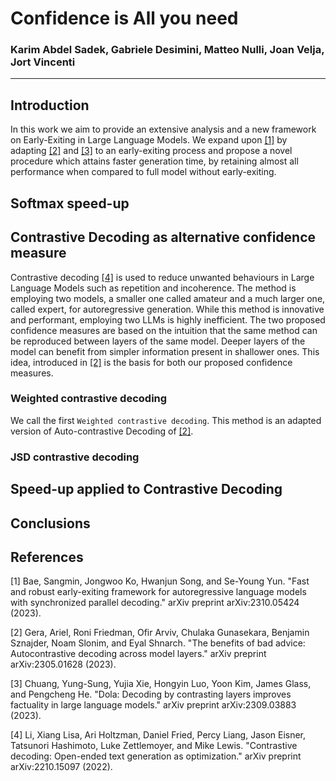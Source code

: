 # Confidence is All you need 

### Karim Abdel Sadek, Gabriele Desimini, Matteo Nulli, Joan Velja, Jort Vincenti
---

## Introduction

In this work we aim to provide an extensive analysis and a new framework on Early-Exiting in Large Language Models. We expand upon [[1]](#1) by adapting [[2]](#1) and [[3]](#1) to an early-exiting process and propose a novel procedure which attains faster generation time, by retaining almost all performance when compared to full model without early-exiting.


## Softmax speed-up

## Contrastive Decoding as alternative confidence measure
Contrastive decoding [[4]](#1) is used to reduce unwanted behaviours in Large Language Models such as repetition and incoherence. The method is employing two models, a smaller one called amateur and a much larger one, called expert, for autoregressive generation. While this method is innovative and performant, employing two LLMs is highly inefficient. 
The two proposed confidence measures are based on the intuition that the same method can be reproduced between layers of the same model. Deeper layers of the model can benefit from simpler information present in shallower ones. This idea, introduced in [[2]](#1) is the basis for both our proposed confidence measures. 

### Weighted contrastive decoding
We call the first `Weighted contrastive decoding`. This method is an adapted version of Auto-contrastive Decoding of [[2]](#1).

 
### JSD contrastive decoding



## Speed-up applied to Contrastive Decoding

## Conclusions



## References
<a id="1">[1]</a>
Bae, Sangmin, Jongwoo Ko, Hwanjun Song, and Se-Young Yun. "Fast and robust early-exiting framework for autoregressive language models with synchronized parallel decoding." arXiv preprint arXiv:2310.05424 (2023).

<a id="1">[2]</a>
Gera, Ariel, Roni Friedman, Ofir Arviv, Chulaka Gunasekara, Benjamin Sznajder, Noam Slonim, and Eyal Shnarch. "The benefits of bad advice: Autocontrastive decoding across model layers." arXiv preprint arXiv:2305.01628 (2023).

<a id="1">[3]</a>
Chuang, Yung-Sung, Yujia Xie, Hongyin Luo, Yoon Kim, James Glass, and Pengcheng He. "Dola: Decoding by contrasting layers improves factuality in large language models." arXiv preprint arXiv:2309.03883 (2023).

<a id="1">[4]</a>
Li, Xiang Lisa, Ari Holtzman, Daniel Fried, Percy Liang, Jason Eisner, Tatsunori Hashimoto, Luke Zettlemoyer, and Mike Lewis. "Contrastive decoding: Open-ended text generation as optimization." arXiv preprint arXiv:2210.15097 (2022).